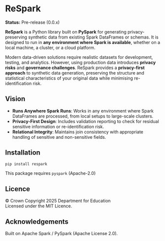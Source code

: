 
# ReSpark

**Status:** Pre-release (0.0.x)

**ReSpark** is a Python library built on **PySpark** for generating privacy-preserving synthetic data from existing Spark DataFrames or schemas. It is designed to run in **any environment where Spark is available**, whether on a local machine, a cluster, or a cloud platform.

Modern data-driven solutions require realistic datasets for development, testing, and analytics. However, using production data introduces **privacy risks** and **governance challenges**. ReSpark provides a **privacy-first approach** to synthetic data generation, preserving the structure and statistical characteristics of your original data while minimising re-identification risk.

## Vision

- **Runs Anywhere Spark Runs**: Works in any environment where Spark DataFrames are processed, from local setups to large-scale clusters.
- **Privacy-First Design**: Includes validation reporting to check for residual sensitive information or re-identification risk.
- **Relational Integrity**: Maintains join consistency with appropriate handling of sensitive and non-sensitive fields.

## Installation

```bash
pip install respark
```

This package requires `pyspark` (Apache-2.0)

## Licence

© Crown Copyright 2025 Department for Education  
Licensed under the MIT Licence.

## Acknowledgements

Built on Apache Spark / PySpark (Apache License 2.0).
